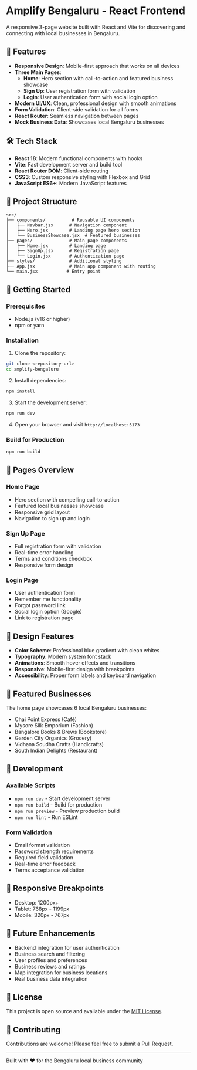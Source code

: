 # Amplify Bengaluru - React Frontend

A responsive 3-page website built with React and Vite for discovering and connecting with local businesses in Bengaluru.

## 🚀 Features

- **Responsive Design**: Mobile-first approach that works on all devices
- **Three Main Pages**:
  - **Home**: Hero section with call-to-action and featured business showcase
  - **Sign Up**: User registration form with validation
  - **Login**: User authentication form with social login option
- **Modern UI/UX**: Clean, professional design with smooth animations
- **Form Validation**: Client-side validation for all forms
- **React Router**: Seamless navigation between pages
- **Mock Business Data**: Showcases local Bengaluru businesses

## 🛠️ Tech Stack

- **React 18**: Modern functional components with hooks
- **Vite**: Fast development server and build tool
- **React Router DOM**: Client-side routing
- **CSS3**: Custom responsive styling with Flexbox and Grid
- **JavaScript ES6+**: Modern JavaScript features

## 📁 Project Structure

```
src/
├── components/          # Reusable UI components
│   ├── Navbar.jsx      # Navigation component
│   ├── Hero.jsx        # Landing page hero section
│   └── BusinessShowcase.jsx  # Featured businesses
├── pages/              # Main page components
│   ├── Home.jsx        # Landing page
│   ├── SignUp.jsx      # Registration page
│   └── Login.jsx       # Authentication page
├── styles/             # Additional styling
├── App.jsx             # Main app component with routing
└── main.jsx           # Entry point
```

## 🚀 Getting Started

### Prerequisites
- Node.js (v16 or higher)
- npm or yarn

### Installation

1. Clone the repository:
```bash
git clone <repository-url>
cd amplify-bengaluru
```

2. Install dependencies:
```bash
npm install
```

3. Start the development server:
```bash
npm run dev
```

4. Open your browser and visit `http://localhost:5173`

### Build for Production

```bash
npm run build
```

## 📱 Pages Overview

### Home Page
- Hero section with compelling call-to-action
- Featured local businesses showcase
- Responsive grid layout
- Navigation to sign up and login

### Sign Up Page
- Full registration form with validation
- Real-time error handling
- Terms and conditions checkbox
- Responsive form design

### Login Page
- User authentication form
- Remember me functionality
- Forgot password link
- Social login option (Google)
- Link to registration page

## 🎨 Design Features

- **Color Scheme**: Professional blue gradient with clean whites
- **Typography**: Modern system font stack
- **Animations**: Smooth hover effects and transitions
- **Responsive**: Mobile-first design with breakpoints
- **Accessibility**: Proper form labels and keyboard navigation

## 🌟 Featured Businesses

The home page showcases 6 local Bengaluru businesses:
- Chai Point Express (Café)
- Mysore Silk Emporium (Fashion)
- Bangalore Books & Brews (Bookstore)
- Garden City Organics (Grocery)
- Vidhana Soudha Crafts (Handicrafts)
- South Indian Delights (Restaurant)

## 🔧 Development

### Available Scripts
- `npm run dev` - Start development server
- `npm run build` - Build for production
- `npm run preview` - Preview production build
- `npm run lint` - Run ESLint

### Form Validation
- Email format validation
- Password strength requirements
- Required field validation
- Real-time error feedback
- Terms acceptance validation

## 📱 Responsive Breakpoints

- Desktop: 1200px+
- Tablet: 768px - 1199px
- Mobile: 320px - 767px

## 🚀 Future Enhancements

- Backend integration for user authentication
- Business search and filtering
- User profiles and preferences
- Business reviews and ratings
- Map integration for business locations
- Real business data integration

## 📄 License

This project is open source and available under the [MIT License](LICENSE).

## 🤝 Contributing

Contributions are welcome! Please feel free to submit a Pull Request.

---

Built with ❤️ for the Bengaluru local business community